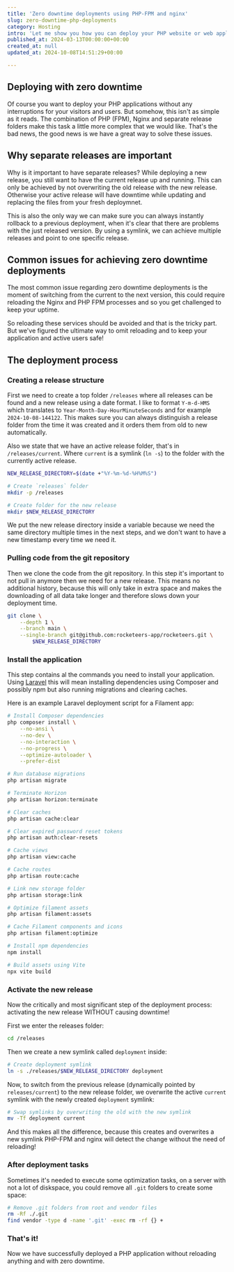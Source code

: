 ```yaml
---
title: 'Zero downtime deployments using PHP-FPM and nginx'
slug: zero-downtime-php-deployments
category: Hosting
intro: 'Let me show you how you can deploy your PHP website or web applications without any downtime, using separate releases so you can rollback to a previous release quickly.'
published_at: 2024-03-13T00:00:00+00:00
created_at: null
updated_at: 2024-10-08T14:51:29+00:00

---
```

## Deploying with zero downtime

Of course you want to deploy your PHP applications without any interruptions for your visitors and users. But somehow, this isn't as simple as it reads. The combination of PHP (FPM), Nginx and separate release folders make this task a little more complex that we would like. That's the bad news, the good news is we have a great way to solve these issues.

## Why separate releases are important

Why is it important to have separate releases? While deploying a new release, you still want to have the current release up and running. This can only be achieved by not overwriting the old release with the new release. Otherwise your active release will have downtime while updating and replacing the files from your fresh deploymnet.

This is also the only way we can make sure you can always instantly rollback to a previous deployment, when it's clear that there are problems with the just released version. By using a symlink, we can achieve multiple releases and point to one specific release.

## Common issues for achieving zero downtime deployments

The most common issue regarding zero downtime deployments is the moment of switching from the current to the next version, this could require reloading the Nginx and PHP FPM processes and so you get challenged to keep your uptime.

So reloading these services should be avoided and that is the tricky part. But we've figured the ultimate way to omit reloading and to keep your application and active users safe!

## The deployment process

### Creating a release structure

First we need to create a top folder `/releases` where all releases can be found and a new release using a date format. I like to format `Y-m-d-HMS` which translates to `Year-Month-Day-HourMinuteSeconds` and for example `2024-10-08-144122`. This makes sure you can always distinguish a release folder from the time it was created and it orders them from old to new automatically.

Also we state that we have an active release folder, that's in `/releases/current`. Where `current` is a symlink (`ln -s`) to the folder with the currently active release.

```bash
NEW_RELEASE_DIRECTORY=$(date +"%Y-%m-%d-%H%M%S")

# Create `releases` folder
mkdir -p /releases

# Create folder for the new release
mkdir $NEW_RELEASE_DIRECTORY
```

We put the new release directory inside a variable because we need the same directory multiple times in the next steps, and we don't want to have a new timestamp every time we need it.


### Pulling code from the git repository

Then we clone the code from the git repository. In this step it's important to not pull in anymore then we need for a new release. This means no additional history, because this will only take in extra space and makes the downloading of all data take longer and therefore slows down your deployment time.

```bash
git clone \
    --depth 1 \
    --branch main \
    --single-branch git@github.com:rocketeers-app/rocketeers.git \
		$NEW_RELEASE_DIRECTORY
```

### Install the application

This step contains al the commands you need to install your application. Using [Laravel](/laravel) this will mean installing dependencies using Composer and possibly npm but also running migrations and clearing caches.

Here is an example Laravel deployment script for a Filament app:

```bash
# Install Composer dependencies
php composer install \
    --no-ansi \
    --no-dev \
    --no-interaction \
    --no-progress \
    --optimize-autoloader \
    --prefer-dist

# Run database migrations
php artisan migrate

# Terminate Horizon
php artisan horizon:terminate

# Clear caches
php artisan cache:clear

# Clear expired password reset tokens
php artisan auth:clear-resets

# Cache views
php artisan view:cache

# Cache routes
php artisan route:cache

# Link new storage folder
php artisan storage:link

# Optimize filament assets
php artisan filament:assets

# Cache Filament components and icons
php artisan filament:optimize

# Install npm dependencies
npm install

# Build assets using Vite
npx vite build
```

### Activate the new release

Now the critically and most significant step of the deployment process: activating the new release WITHOUT causing downtime!

First we enter the releases folder:

```bash
cd /releases
```

Then we create a new symlink called `deployment` inside:

```bash
# Create deployment symlink
ln -s ./releases/$NEW_RELEASE_DIRECTORY deployment
```

Now, to switch from the previous release (dynamically pointed by `releases/current`) to the new release folder, we overwrite the active `current` symlink with the newly created `deployment` symlink:

```bash
# Swap symlinks by overwriting the old with the new symlink
mv -Tf deployment current
```

And this makes all the difference, because this creates and overwrites a new symlink PHP-FPM and nginx will detect the change without the need of reloading!

### After deployment tasks

Sometimes it's needed to execute some optimization tasks, on a server with not a lot of diskspace, you could remove all `.git` folders to create some space:


```bash
# Remove .git folders from root and vendor files
rm -Rf ./.git
find vendor -type d -name '.git' -exec rm -rf {} +
```

### That's it!

Now we have successfully deployed a PHP application without reloading anything and with zero downtime.